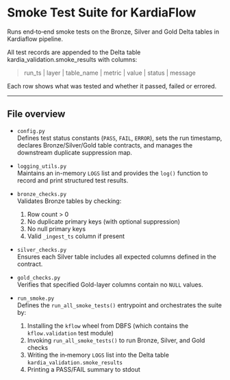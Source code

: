 # Smoke Test Suite for KardiaFlow

Runs end‑to‑end smoke tests on the Bronze, Silver and Gold Delta tables in Kardiaflow pipeline.

All test records are appended to the Delta table kardia_validation.smoke_results with columns:

> run_ts | layer | table_name | metric | value | status | message

Each row shows what was tested and whether it passed, failed or errored.

---

## File overview

- `config.py`  
  Defines test status constants (`PASS`, `FAIL`, `ERROR`), sets the run timestamp, declares Bronze/Silver/Gold table contracts, and manages the downstream duplicate suppression map.


- `logging_utils.py`  
  Maintains an in-memory `LOGS` list and provides the `log()` function to record and print structured test results.


- `bronze_checks.py`  
  Validates Bronze tables by checking:  
  1. Row count > 0  
  2. No duplicate primary keys (with optional suppression)  
  3. No null primary keys  
  4. Valid `_ingest_ts` column if present


- `silver_checks.py`  
  Ensures each Silver table includes all expected columns defined in the contract.


- `gold_checks.py`  
  Verifies that specified Gold-layer columns contain no `NULL` values.


- `run_smoke.py`  
  Defines the `run_all_smoke_tests()` entrypoint and orchestrates the suite by:
  1. Installing the `kflow` wheel from DBFS (which contains the `kflow.validation` test module)  
  2. Invoking `run_all_smoke_tests()` to run Bronze, Silver, and Gold checks  
  3. Writing the in‑memory `LOGS` list into the Delta table `kardia_validation.smoke_results`  
  4. Printing a PASS/FAIL summary to stdout
